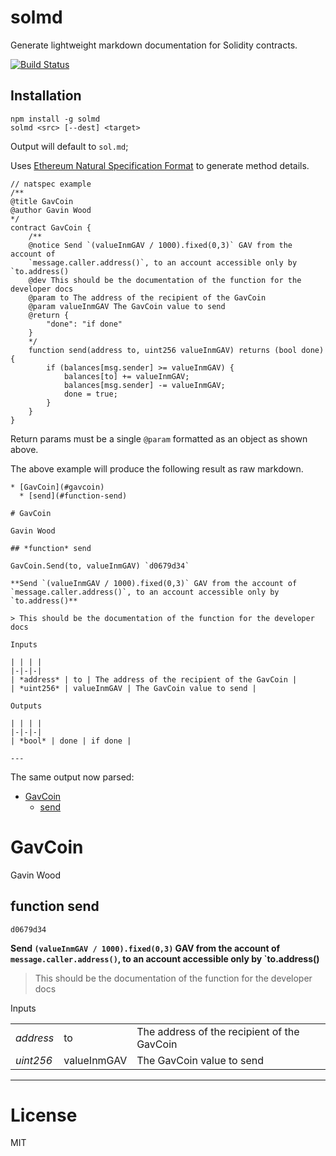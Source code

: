 # solmd

Generate lightweight markdown documentation for Solidity contracts.

[![Build Status](https://travis-ci.org/dpilch/solmd.svg?branch=master)](https://travis-ci.org/dpilch/solmd)

## Installation

```
npm install -g solmd
solmd <src> [--dest] <target>
```

Output will default to `sol.md`;

Uses [Ethereum Natural Specification Format](https://github.com/ethereum/wiki/wiki/Ethereum-Natural-Specification-Format) to generate method details.

```
// natspec example
/**
@title GavCoin
@author Gavin Wood
*/
contract GavCoin {
    /**
    @notice Send `(valueInmGAV / 1000).fixed(0,3)` GAV from the account of
    `message.caller.address()`, to an account accessible only by `to.address()
    @dev This should be the documentation of the function for the developer docs
    @param to The address of the recipient of the GavCoin
    @param valueInmGAV The GavCoin value to send
    @return {
        "done": "if done"
    }
    */
    function send(address to, uint256 valueInmGAV) returns (bool done) {
        if (balances[msg.sender] >= valueInmGAV) {
            balances[to] += valueInmGAV;
            balances[msg.sender] -= valueInmGAV;
            done = true;
        }
    }
}
```

Return params must be a single `@param` formatted as an object as shown above.

The above example will produce the following result as raw markdown.

```
* [GavCoin](#gavcoin)
  * [send](#function-send)

# GavCoin

Gavin Wood

## *function* send

GavCoin.Send(to, valueInmGAV) `d0679d34`

**Send `(valueInmGAV / 1000).fixed(0,3)` GAV from the account of `message.caller.address()`, to an account accessible only by `to.address()**

> This should be the documentation of the function for the developer docs

Inputs

| | | |
|-|-|-|
| *address* | to | The address of the recipient of the GavCoin |
| *uint256* | valueInmGAV | The GavCoin value to send |

Outputs

| | | |
|-|-|-|
| *bool* | done | if done |

---
```

The same output now parsed:

* [GavCoin](#gavcoin)
  * [send](#function-send)

# GavCoin

Gavin Wood

## function send

`d0679d34`

**Send `(valueInmGAV / 1000).fixed(0,3)` GAV from the account of `message.caller.address()`, to an account accessible only by `to.address()**

> This should be the documentation of the function for the developer docs

Inputs

| | | |
|-|-|-|
| *address* | to | The address of the recipient of the GavCoin |
| *uint256* | valueInmGAV | The GavCoin value to send |

---

# License

MIT
